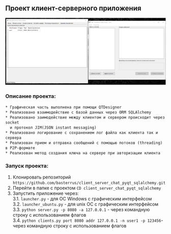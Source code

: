 ## Проект клиент-серверного приложения

![img](Screenshot_6.png)

### Описание проекта:

    * Графическая часть выполнена при помощи QTDesigner
    * Реализовано взаимодействие с базой данных через ORM SQLAlchemy
    * Реализовано заимодействие между клиентом и сервером происходит через socket 
      и протокол JIM(JSON instant messaging)
    * Реализовано логирование с сохранением лог файла как клиента так и сервера
    * Реализован прием и отправка сообщений с помощью потоков (threading) в P2P-формате
    * Реализован метод создания ключа на сервере при авторизации клиента

### Запуск проекта:

1. Клонировать репозиторий `https://github.com/basterrus/client_server_chat_pyqt_sqlalchemy.git`
2. Перейти в папке с проектом `CD client_server_chat_pyqt_sqlalchemy`
3. Запустить приложение через:          
   3.1. `launcher.py` - для ОС Windows с графическим интерфейсом       
   3.2. `launcher_ubuntu.py` - для unix ОС с графическим интерфейсом         
   3.3. `python server.py -p 8080 -a 127.0.0.1` - через командную строку с использованием флагов         
   3.4. `python clients.py port 8080 addr 127.0.0.1 -n user1 -p 123456`- через командную строку с использованием флагов    
   
